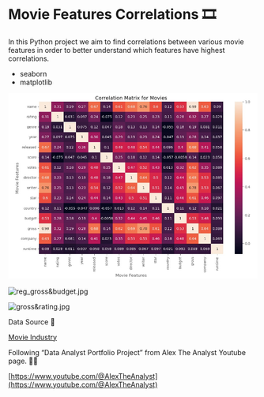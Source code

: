 # Movie Features Correlations 🎞️

In this Python project we aim to find correlations between various movie features in order to better understand which features have highest correlations.

- seaborn
- matplotlib

![correlation_matrix.jpg](images/correlation_matrix.jpg)

![reg_gross&budget.jpg](images/reg_grossbudget.jpg)

![gross&rating.jpg](images/grossrating.jpg)

Data Source 🧭

[Movie Industry](https://www.kaggle.com/datasets/danielgrijalvas/movies)


Following “Data Analyst Portfolio Project” from Alex The Analyst Youtube page. 👨‍🎓

[https://www.youtube.com/@AlexTheAnalyst](https://www.youtube.com/@AlexTheAnalyst)
